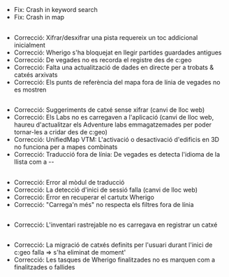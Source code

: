 ##
- Fix: Crash in keyword search
- Fix: Crash in map

##
- Correcció: Xifrar/desxifrar una pista requereix un toc addicional inicialment
- Correcció: Wherigo s'ha bloquejat en llegir partides guardades antigues
- Correcció: De vegades no es recorda el registre des de c:geo
- Correcció: Falta una actualització de dades en directe per a trobats & catxés arxivats
- Correcció: Els punts de referència del mapa fora de línia de vegades no es mostren

##
- Correcció: Suggeriments de catxé sense xifrar (canvi de lloc web)
- Correcció: Els Labs no es carregaven a l'aplicació (canvi de lloc web, haureu d'actualitzar els Adventure labs emmagatzemades per poder tornar-les a cridar des de c:geo)
- Correcció: UnifiedMap VTM: L'activació o desactivació d'edificis en 3D no funciona per a mapes combinats
- Correcció: Traducció fora de línia: De vegades es detecta l'idioma de la llista com a --

##
- Correcció: Error al mòdul de traducció
- Correcció: La detecció d'inici de sessió falla (canvi de lloc web)
- Correcció: Error en recuperar el cartutx Wherigo
- Correcció: "Carrega'n més" no respecta els filtres fora de línia

##
- Correcció: L'inventari rastrejable no es carregava en registrar un catxé

##
- Correcció: La migració de catxés definits per l'usuari durant l'inici de c:geo falla => s'ha eliminat de moment'
- Correcció: Les tasques de Wherigo finalitzades no es marquen com a finalitzades o fallides








